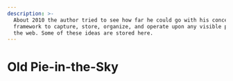 ```yaml
---
description: >-
  About 2010 the author tried to see how far he could go with his concept of a
  framework to capture, store, organize, and operate upon any visible page on
  the web. Some of these ideas are stored here.
---
```


# Old Pie-in-the-Sky

